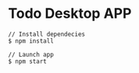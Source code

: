# Todo Desktop APP
```
// Install dependecies
$ npm install 
```

```
// Launch app
$ npm start
```

